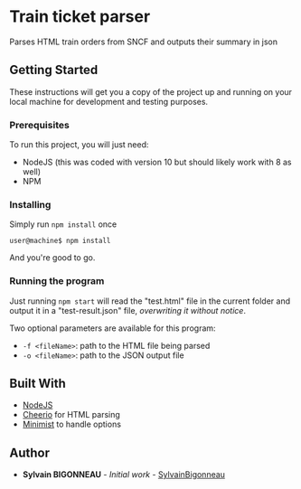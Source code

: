 # Train ticket parser

Parses HTML train orders from SNCF and outputs their summary in json

## Getting Started

These instructions will get you a copy of the project up and running on your local machine for development and testing purposes.

### Prerequisites

To run this project, you will just need:

- NodeJS (this was coded with version 10 but should likely work with 8 as well)
- NPM

### Installing

Simply run `npm install` once

```
user@machine$ npm install
```
And you're good to go.

### Running the program

Just running `npm start` will read the "test.html" file in the current folder and output it in a "test-result.json" file, *overwriting it without notice*.

Two optional parameters are available for this program:

- `-f <fileName>`: path to the HTML file being parsed
- `-o <fileName>`: path to the JSON output file

## Built With

* [NodeJS](https://nodejs.org)
* [Cheerio](https://github.com/cheeriojs/cheerio) for HTML parsing
* [Minimist](https://github.com/substack/minimist) to handle options

## Author

* **Sylvain BIGONNEAU** - *Initial work* - [SylvainBigonneau](https://github.com/SylvainBigonneau)
